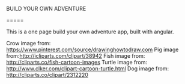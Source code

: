 BUILD YOUR OWN ADVENTURE

=====

This is a one page build your own adventure app, built with angular.

Crow image from: https://www.pinterest.com/source/drawinghowtodraw.com
Pig image from:http://icliparts.com/clipart/38942
Fish image from: http://cliparts.co/fish-cartoon-images
Turtle image from: http://www.clker.com/clipart-cartoon-turtle.html
Dog image from: http://cliparts.co/clipart/2312220
